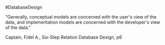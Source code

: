 #DatabaseDesign

"Generally, conceptual models are concerned with the user's view of the data, and implementation models are concerned with the developer's view of the data."

Captain, Fidel A., Six-Step Relation Database Design, p6